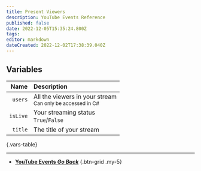 ```yaml
---
title: Present Viewers
description: YouTube Events Reference
published: false
date: 2022-12-05T15:35:24.800Z
tags: 
editor: markdown
dateCreated: 2022-12-02T17:38:39.040Z
---
```


## Variables
Name | Description
----:|:------------
`users` | All the viewers in your stream <br> <small>Can only be accessed in C#</small>
`isLive` | Your streaming status <br> `True`/`False`
`title` | The title of your stream
{.vars-table}

---

- [<i class="mdi mdi-chevron-left"></i>**YouTube Events *Go Back***](/en/Platforms/YouTube/Events)
{.btn-grid .my-5}